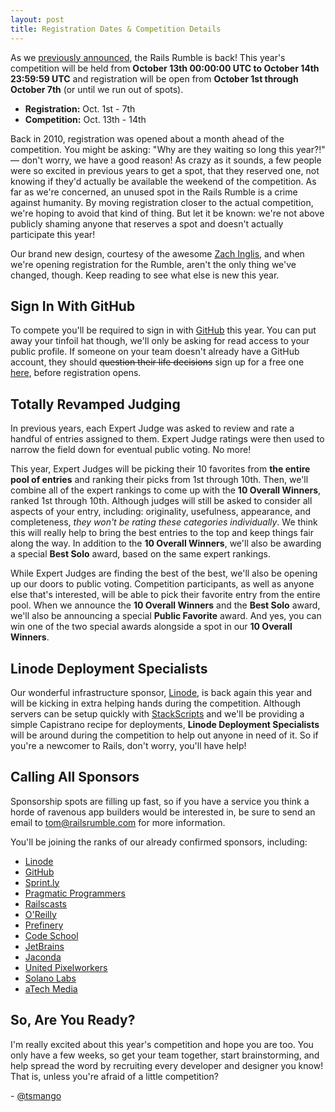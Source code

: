 ```yaml
---
layout: post
title: Registration Dates & Competition Details
---
```


As we [previously announced](http://blog.railsrumble.com/2012/07/26/just-when-you-thought-you-were-out), the Rails Rumble is back! This year's competition will be held from **October 13th 00:00:00 UTC to October 14th 23:59:59 UTC** and registration will be open from **October 1st through October 7th** (or until we run out of spots).

* **Registration:** Oct. 1st - 7th
* **Competition:** Oct. 13th - 14th

Back in 2010, registration was opened about a month ahead of the competition. You might be asking: "Why are they waiting so long this year?!" &mdash; don't worry, we have a good reason! As crazy as it sounds, a few people were so excited in previous years to get a spot, that they reserved one, not knowing if they'd actually be available the weekend of the competition. As far as we're concerned, an unused spot in the Rails Rumble is a crime against humanity. By moving registration closer to the actual competition, we're hoping to avoid that kind of thing. But let it be known: we're not above publicly shaming anyone that reserves a spot and doesn't actually participate this year!

Our brand new design, courtesy of the awesome [Zach Inglis](https://twitter.com/zachinglis), and when we're opening registration for the Rumble, aren't the only thing we've changed, though. Keep reading to see what else is new this year.

## Sign In With GitHub

To compete you'll be required to sign in with [GitHub](http://github.com) this year. You can put away your tinfoil hat though, we'll only be asking for read access to your public profile. If someone on your team doesn't already have a GitHub account, they should <del>question their life decisions</del> sign up for a free one [here](https://github.com/signup/free), before registration opens.

## Totally Revamped Judging

In previous years, each Expert Judge was asked to review and rate a handful of entries assigned to them. Expert Judge ratings were then used to narrow the field down for eventual public voting. No more!

This year, Expert Judges will be picking their 10 favorites from **the entire pool of entries** and ranking their picks from 1st through 10th. Then, we'll combine all of the expert rankings to come up with the **10 Overall Winners**, ranked 1st through 10th. Although judges will still be asked to consider all aspects of your entry, including: originality, usefulness, appearance, and completeness, *they won't be rating these categories individually*. We think this will really help to bring the best entries to the top and keep things fair along the way. In addition to the **10 Overall Winners**, we'll also be awarding a special **Best Solo** award, based on the same expert rankings.

While Expert Judges are finding the best of the best, we'll also be opening up our doors to public voting. Competition participants, as well as anyone else that's interested, will be able to pick their favorite entry from the entire pool. When we announce the **10 Overall Winners** and the **Best Solo** award, we'll also be announcing a special **Public Favorite** award. And yes, you can win one of the two special awards alongside a spot in our **10 Overall Winners**.

## Linode Deployment Specialists

Our wonderful infrastructure sponsor, [Linode](http://linode.com), is back again this year and will be kicking in extra helping hands during the competition. Although servers can be setup quickly with [StackScripts](http://www.linode.com/stackscripts/) and we'll be providing a simple Capistrano recipe for deployments, **Linode Deployment Specialists** will be around during the competition to help out anyone in need of it. So if you're a newcomer to Rails, don't worry, you'll have help!

## Calling All Sponsors

Sponsorship spots are filling up fast, so if you have a service you think a horde of ravenous app builders would be interested in, be sure to send an email to [tom@railsrumble.com](mailto:tom@railsrumble.com) for more information.

You'll be joining the ranks of our already confirmed sponsors, including:

* [Linode](http://linode.com)
* [GitHub](http://github.com)
* [Sprint.ly](http://sprint.ly)
* [Pragmatic Programmers](http://pragprog.com)
* [Railscasts](http://railscasts.com)
* [O'Reilly](http://oreilly.com)
* [Prefinery](http://prefinery.com)
* [Code School](http://codeschool.com)
* [JetBrains](http://jetbrains.com)
* [Jaconda](http://jaconda.im)
* [United Pixelworkers](http://unitedpixelworkers.com)
* [Solano Labs](http://solanolabs.com)
* [aTech Media](http://atechmedia.com)

## So, Are You Ready?

I'm really excited about this year's competition and hope you are too. You only have a few weeks, so get your team together, start brainstorming, and help spread the word by recruiting every developer and designer you know! That is, unless you're afraid of a little competition?

\- [@tsmango](https://twitter.com/tsmango)